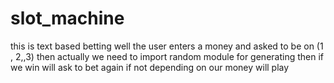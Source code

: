 # slot_machine
this is text based betting well the user enters a money and asked to be on (1 , 2,,3) then actually we need to import random module for generating then if we win will ask to bet again if not depending on our money will play
